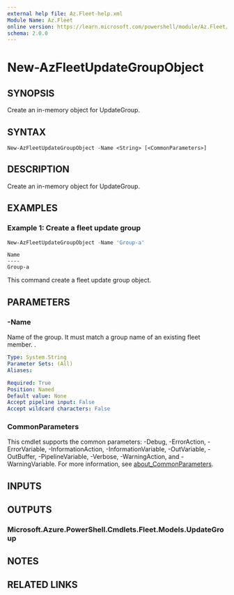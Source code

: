 ```yaml
---
external help file: Az.Fleet-help.xml
Module Name: Az.Fleet
online version: https://learn.microsoft.com/powershell/module/Az.Fleet/new-azfleetupdategroupobject
schema: 2.0.0
---
```


# New-AzFleetUpdateGroupObject

## SYNOPSIS
Create an in-memory object for UpdateGroup.

## SYNTAX

```
New-AzFleetUpdateGroupObject -Name <String> [<CommonParameters>]
```

## DESCRIPTION
Create an in-memory object for UpdateGroup.

## EXAMPLES

### Example 1: Create a fleet update group
```powershell
New-AzFleetUpdateGroupObject -Name 'Group-a'
```

```output
Name
----
Group-a
```

This command create a fleet update group object.

## PARAMETERS

### -Name
Name of the group.
        It must match a group name of an existing fleet member.
.

```yaml
Type: System.String
Parameter Sets: (All)
Aliases:

Required: True
Position: Named
Default value: None
Accept pipeline input: False
Accept wildcard characters: False
```

### CommonParameters
This cmdlet supports the common parameters: -Debug, -ErrorAction, -ErrorVariable, -InformationAction, -InformationVariable, -OutVariable, -OutBuffer, -PipelineVariable, -Verbose, -WarningAction, and -WarningVariable. For more information, see [about_CommonParameters](http://go.microsoft.com/fwlink/?LinkID=113216).

## INPUTS

## OUTPUTS

### Microsoft.Azure.PowerShell.Cmdlets.Fleet.Models.UpdateGroup

## NOTES

## RELATED LINKS
